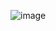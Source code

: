 ![image](https://user-images.githubusercontent.com/33375292/154431567-721af2b5-8a4b-4fbe-afa3-e2017e6d64fe.png)
